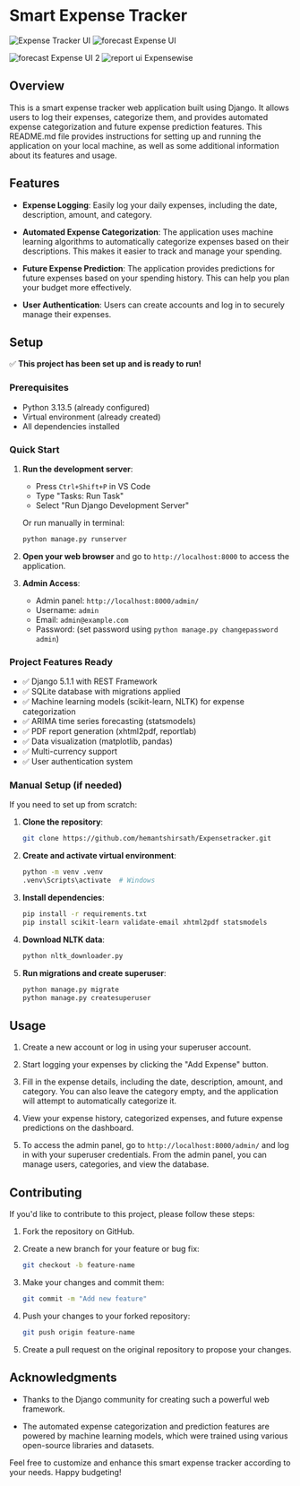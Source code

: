 # Smart Expense Tracker
![Expense Tracker UI](https://github.com/hemantshirsath/Expensetracker/assets/102463335/f31d97f4-4841-44cb-b2af-62286c60a0c9)
![forecast Expense UI ](https://github.com/hemantshirsath/Expensetracker/assets/102463335/c1188567-39c5-4cc1-8916-24f3d3712ee8)

![forecast Expense UI 2](https://github.com/hemantshirsath/Expensetracker/assets/102463335/a2088949-c4f6-4d18-ba23-308ce3ad19f4)
![report ui Expensewise](https://github.com/hemantshirsath/Expensetracker/assets/102463335/c3271340-d3ea-4171-9618-04c8c0a98759)

## Overview

This is a smart expense tracker web application built using Django. It allows users to log their expenses, categorize them, and provides automated expense categorization and future expense prediction features. This README.md file provides instructions for setting up and running the application on your local machine, as well as some additional information about its features and usage.

## Features

- **Expense Logging**: Easily log your daily expenses, including the date, description, amount, and category.

- **Automated Expense Categorization**: The application uses machine learning algorithms to automatically categorize expenses based on their descriptions. This makes it easier to track and manage your spending.

- **Future Expense Prediction**: The application provides predictions for future expenses based on your spending history. This can help you plan your budget more effectively.

- **User Authentication**: Users can create accounts and log in to securely manage their expenses.

## Setup

✅ **This project has been set up and is ready to run!**

### Prerequisites
- Python 3.13.5 (already configured)
- Virtual environment (already created)
- All dependencies installed

### Quick Start

1. **Run the development server**:
   - Press `Ctrl+Shift+P` in VS Code
   - Type "Tasks: Run Task"
   - Select "Run Django Development Server"
   
   Or run manually in terminal:
   ```bash
   python manage.py runserver
   ```

2. **Open your web browser** and go to `http://localhost:8000` to access the application.

3. **Admin Access**:
   - Admin panel: `http://localhost:8000/admin/`
   - Username: `admin`
   - Email: `admin@example.com`
   - Password: (set password using `python manage.py changepassword admin`)

### Project Features Ready
- ✅ Django 5.1.1 with REST Framework
- ✅ SQLite database with migrations applied
- ✅ Machine learning models (scikit-learn, NLTK) for expense categorization
- ✅ ARIMA time series forecasting (statsmodels)
- ✅ PDF report generation (xhtml2pdf, reportlab)
- ✅ Data visualization (matplotlib, pandas)
- ✅ Multi-currency support
- ✅ User authentication system

### Manual Setup (if needed)
If you need to set up from scratch:

1. **Clone the repository**:
   ```bash
   git clone https://github.com/hemantshirsath/Expensetracker.git
   ```

2. **Create and activate virtual environment**:
   ```bash
   python -m venv .venv
   .venv\Scripts\activate  # Windows
   ```

3. **Install dependencies**:
   ```bash
   pip install -r requirements.txt
   pip install scikit-learn validate-email xhtml2pdf statsmodels
   ```

4. **Download NLTK data**:
   ```bash
   python nltk_downloader.py
   ```

5. **Run migrations and create superuser**:
   ```bash
   python manage.py migrate
   python manage.py createsuperuser
   ```

## Usage

1. Create a new account or log in using your superuser account.

2. Start logging your expenses by clicking the "Add Expense" button.

3. Fill in the expense details, including the date, description, amount, and category. You can also leave the category empty, and the application will attempt to automatically categorize it.

4. View your expense history, categorized expenses, and future expense predictions on the dashboard.

5. To access the admin panel, go to `http://localhost:8000/admin/` and log in with your superuser credentials. From the admin panel, you can manage users, categories, and view the database.

## Contributing

If you'd like to contribute to this project, please follow these steps:

1. Fork the repository on GitHub.

2. Create a new branch for your feature or bug fix:

   ```bash
   git checkout -b feature-name
   ```

3. Make your changes and commit them:

   ```bash
   git commit -m "Add new feature"
   ```

4. Push your changes to your forked repository:

   ```bash
   git push origin feature-name
   ```

5. Create a pull request on the original repository to propose your changes.

## Acknowledgments

- Thanks to the Django community for creating such a powerful web framework.

- The automated expense categorization and prediction features are powered by machine learning models, which were trained using various open-source libraries and datasets.

Feel free to customize and enhance this smart expense tracker according to your needs. Happy budgeting!
